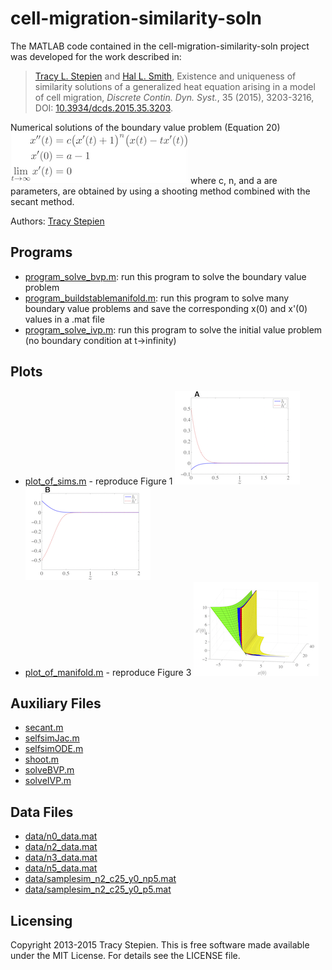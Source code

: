 # cell-migration-similarity-soln

The MATLAB code contained in the cell-migration-similarity-soln project was developed for the work described in:
>[Tracy L. Stepien](http://math.arizona.edu/~stepien/) and [Hal L. Smith](http://math.asu.edu/~halsmith/), Existence and uniqueness of similarity solutions of a generalized heat equation arising in a model of cell migration, *Discrete Contin. Dyn. Syst.*, 35 (2015), 3203-3216, DOI: [10.3934/dcds.2015.35.3203](http://dx.doi.org/10.3934/dcds.2015.35.3203).

Numerical solutions of the boundary value problem (Equation 20)
![system of equations](fig/equations.png)
where c, n, and a are parameters, are obtained by using a shooting method combined with the secant method.

Authors: [Tracy Stepien](http://github.com/tstepien/)

## Programs

+ [program_solve_bvp.m](program_solve_bvp.m): run this program to solve the boundary value problem
+ [program_buildstablemanifold.m](program_buildstablemanifold.m): run this program to solve many boundary value problems and save the corresponding x(0) and x'(0) values in a .mat file
+ [program_solve_ivp.m](program_solve_ivp.m): run this program to solve the initial value problem (no boundary condition at t->infinity)

## Plots

+ [plot_of_sims.m](plot_of_sims.m) - reproduce Figure 1
![Figure 1A](fig/fig1a.png)
![Figure 1B](fig/fig1b.png)
+ [plot_of_manifold.m](plot_of_manifold.m) - reproduce Figure 3
![Figure 3](fig/fig3.png)

## Auxiliary Files

+ [secant.m](secant.m)
+ [selfsimJac.m](selfsimJac.m)
+ [selfsimODE.m](selfsimODE.m)
+ [shoot.m](shoot.m)
+ [solveBVP.m](solveBVP.m)
+ [solveIVP.m](solveIVP.m)

## Data Files

+ [data/n0_data.mat](data/n0_data.mat)
+ [data/n2_data.mat](data/n2_data.mat)
+ [data/n3_data.mat](data/n3_data.mat)
+ [data/n5_data.mat](data/n5_data.mat)
+ [data/samplesim_n2_c25_y0_np5.mat](data/samplesim_n2_c25_y0_np5.mat)
+ [data/samplesim_n2_c25_y0_p5.mat](data/samplesim_n2_c25_y0_p5.mat)

## Licensing

Copyright 2013-2015 Tracy Stepien.  This is free software made available under the MIT License. For details see the LICENSE file.

